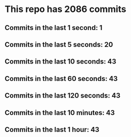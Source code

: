 # This repo has 2086 commits

## Commits in the last 1 second: 1
## Commits in the last 5 seconds: 20
## Commits in the last 10 seconds: 43
## Commits in the last 60 seconds: 43
## Commits in the last 120 seconds: 43
## Commits in the last 10 minutes: 43
## Commits in the last 1 hour: 43
